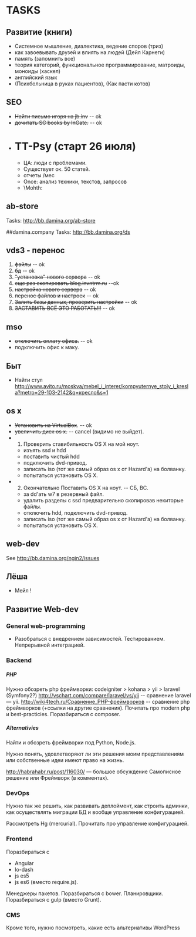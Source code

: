 # TASKS #

## Развитие  (книги)
* Системное мышление, диалектика, ведение споров (триз)
* как завоевывать друзей и влиять на людей (Дейл Карнеги)
* память (запомнить все)
* теория категорий, функциональное программирование, матроиды, моноиды (хаскел)
* английский язык
* (Психбольница в руках пациентов), (Как пасти котов)

## SEO
* ~~Найти письмо игоря на jb.inv~~ -- ok
* ~~дочитать SC books by InGate.~~ -- ok
* # TT-Psy (старт 26 июля)
    - ЦА: люди с проблемами.
    - Существует ок. 50 статей.
    - отчеты /мес
    - Once: анализ техники, текстов, запросов
    - \Mohth: 

## ab-store
Tasks: http://bb.damina.org/ab-store

##damina.company
Tasks: http://bb.damina.org/ds

## vds3 - перенос
1. ~~файлы~~ -- ok
2. ~~бд~~ -- ok
3. ~~"установка" нового сервера~~ -- ok
4. ~~еще раз скопировать blog.invntrm.ru~~ --ok
3. ~~настройка нового сервера~~ -- ok
4. ~~перенос файлов и настроек~~ -- ok
5. ~~Залить базы данных, проверить настройки~~ -- ok
5. ~~ЗАСТАВИТЬ ВСЁ ЭТО РАБОТАТЬ!!!~~ -- ok

## mso
* ~~отключить оплату офиса.~~ -- ok
* подключить офис к маку.

## Быт
* Найти стул http://www.avito.ru/moskva/mebel_i_interer/kompyuternye_stoly_i_kresla?metro=29-103-2142&q=кресло&s=1
## os x
* ~~Установить на VirtualBox~~. -- ok
* ~~увеличить диск os x.~~ -- cancel (видимо не выйдет).
* 1) Проверить ставибильность OS X на мой ноут.
	- изъять ssd и hdd
	- поставить чистый hdd
	- подключить dvd-привод.
	- записать iso (тот же самый образ os x от Hazard'а) на болванку.
	- попытаться установить OS X.
* 2) Окончательно Поставить OS X на ноут. -- СБ, ВС.
	- за dd'ать w7 в резервный файл.
	- удалить разделы с ssd предварительно скопировав некиторые файлы.
	- отключить hdd, подключить dvd-привод.
	- записать iso (тот же самый образ os x от Hazard'а) на болванку.
	- попытаться установить OS X.

## web-dev
See http://bb.damina.org/ngin2/issues

## Лёша
* Мейл !

## Развитие Web-dev 

### General web-programming
* Разобраться с внедрением зависимостей. Тестированием. Непрерывной интеграцией.

### Backend
##### PHP
Нужно обозреть php фреймворки: codeigniter > kohana > yii > laravel (Symfony2?)
http://vschart.com/compare/laravel/vs/yii -- сравнение laravel — yii.
http://wiki4tech.ru/Сравнение_PHP-фреймворков -- сравнение php фреймворков (+ссылки на другие сравнения).
Почитать про modern php и best-practicies.
Поразбираться с composer.

##### Alternativies
Найти и обозреть фреймворки под Python, Node.js.

Нужно понять, удовлетворяют ли эти решения моим представлениям или собственные идеи имеют право на жизнь.

http://habrahabr.ru/post/116030/ — большое обсуждение Самописное решение или Фреймворк (в комментах).

### DevOps
Нужно так же решить, как развивать деплоймент, как строить админки, как осуществлять миграции БД и вообще управление конфигурацией.

Рассмотреть Hg (mercurial).
Прочитать про управление конфигурацией.

### Frontend
Поразбираться с
* Angular
* lo-dash
* js es5
* js es6 (вместо require.js).

Менеджеры пакетов. Поразбираться с bower.
Планировщики. Поразбираться с gulp (вместо Grunt).

### CMS
Кроме того, нужно посмотреть, какие есть альтернативы WordPress

